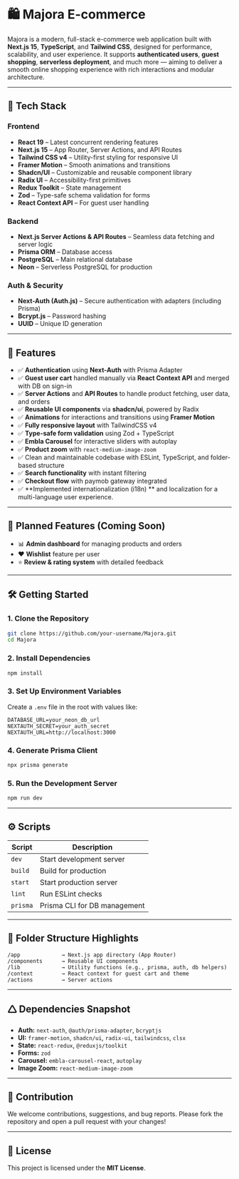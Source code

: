 # 🛍️ Majora E-commerce

Majora is a modern, full-stack e-commerce web application built with **Next.js 15**, **TypeScript**, and **Tailwind CSS**, designed for performance, scalability, and user experience.
It supports **authenticated users**, **guest shopping**, **serverless deployment**, and much more — aiming to deliver a smooth online shopping experience with rich interactions and modular architecture.

---

## 🚀 Tech Stack

### Frontend

- **React 19** – Latest concurrent rendering features
- **Next.js 15** – App Router, Server Actions, and API Routes
- **Tailwind CSS v4** – Utility-first styling for responsive UI
- **Framer Motion** – Smooth animations and transitions
- **Shadcn/UI** – Customizable and reusable component library
- **Radix UI** – Accessibility-first primitives
- **Redux Toolkit** – State management
- **Zod** – Type-safe schema validation for forms
- **React Context API** – For guest user handling

### Backend

- **Next.js Server Actions & API Routes** – Seamless data fetching and server logic
- **Prisma ORM** – Database access
- **PostgreSQL** – Main relational database
- **Neon** – Serverless PostgreSQL for production

### Auth & Security

- **Next-Auth (Auth.js)** – Secure authentication with adapters (including Prisma)
- **Bcrypt.js** – Password hashing
- **UUID** – Unique ID generation

---

## 🧩 Features

- ✅ **Authentication** using **Next-Auth** with Prisma Adapter
- ✅ **Guest user cart** handled manually via **React Context API** and merged with DB on sign-in
- ✅ **Server Actions** and **API Routes** to handle product fetching, user data, and orders
- ✅ **Reusable UI components** via **shadcn/ui**, powered by Radix
- ✅ **Animations** for interactions and transitions using **Framer Motion**
- ✅ **Fully responsive layout** with TailwindCSS v4
- ✅ **Type-safe form validation** using Zod + TypeScript
- ✅ **Embla Carousel** for interactive sliders with autoplay
- ✅ **Product zoom** with `react-medium-image-zoom`
- ✅ Clean and maintainable codebase with ESLint, TypeScript, and folder-based structure
- ✅ **Search functionality** with instant filtering
- ✅ **Checkout flow** with paymob gateway integrated
- ✅ **Implemented internationalization (i18n) ** and localization for a multi-language user experience.

---

## 🔮 Planned Features (Coming Soon)

- 📊 **Admin dashboard** for managing products and orders
- ❤️ **Wishlist** feature per user
- ⭐ **Review & rating system** with detailed feedback

---

## 🛠️ Getting Started

### 1. Clone the Repository

```bash
git clone https://github.com/your-username/Majora.git
cd Majora
```

### 2. Install Dependencies

```bash
npm install
```

### 3. Set Up Environment Variables

Create a `.env` file in the root with values like:

```env
DATABASE_URL=your_neon_db_url
NEXTAUTH_SECRET=your_auth_secret
NEXTAUTH_URL=http://localhost:3000
```

### 4. Generate Prisma Client

```bash
npx prisma generate
```

### 5. Run the Development Server

```bash
npm run dev
```

---

## ⚙️ Scripts

| Script   | Description                  |
| -------- | ---------------------------- |
| `dev`    | Start development server     |
| `build`  | Build for production         |
| `start`  | Start production server      |
| `lint`   | Run ESLint checks            |
| `prisma` | Prisma CLI for DB management |

---

## 📁 Folder Structure Highlights

```
/app             → Next.js app directory (App Router)
/components      → Reusable UI components
/lib             → Utility functions (e.g., prisma, auth, db helpers)
/context         → React context for guest cart and theme
/actions         → Server actions
```

---

## 🛆 Dependencies Snapshot

- **Auth:** `next-auth`, `@auth/prisma-adapter`, `bcryptjs`
- **UI:** `framer-motion`, `shadcn/ui`, `radix-ui`, `tailwindcss`, `clsx`
- **State:** `react-redux`, `@reduxjs/toolkit`
- **Forms:** `zod`
- **Carousel:** `embla-carousel-react`, `autoplay`
- **Image Zoom:** `react-medium-image-zoom`

---

## 🧠 Contribution

We welcome contributions, suggestions, and bug reports.
Please fork the repository and open a pull request with your changes!

---

## 📄 License

This project is licensed under the **MIT License**.
